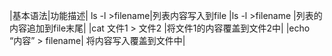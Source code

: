 |基本语法|功能描述|
ls -l >filename|列表内容写入到file
|ls -l >filename	|列表的内容追加到file末尾|
|cat 文件1 > 文件2	|将文件1的内容覆盖到文件2中|
|echo “内容” > filename|	将内容写入覆盖到文件中|
